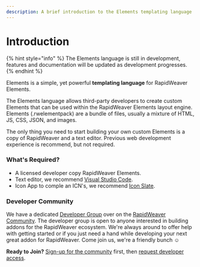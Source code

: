 ```yaml
---
description: A brief introduction to the Elements templating language
---
```


# Introduction

{% hint style="info" %}
The Elements language is still in development, features and documentation will be updated as development progresses.
{% endhint %}

Elements is a simple, yet powerful **templating language** for RapidWeaver Elements.

The Elements language allows third-party developers to create custom Elements that can be used within the RapidWeaver Elements layout engine. Elements (.rwelementpack) are a bundle of files, usually a mixture of HTML, JS, CSS, JSON, and images.

The only thing you need to start building your own custom Elements is a copy of RapidWeaver and a text editor. Previous web development experience is recommend, but not required.

### What's Required?

* A licensed developer copy RapidWeaver Elements.
* Text editor, we recommend [Visual Studio Code](https://code.visualstudio.com).
* Icon App to comple an ICN's, we recommend [Icon Slate](https://www.kodlian.com/apps/icon-slate).

### Developer Community

We have a dedicated [Developer Group](https://community.realmacsoftware.com/s/developer/) over on the [RapidWeaver Community](https://community.realmacsoftware.com/). The developer group is open to anyone interested in building addons for the RapidWeaver ecosystem. We're always around to offer help with getting started or if you just need a hand while developing your next great addon for RapidWeaver. Come join us, we're a friendly bunch ☺️

**Ready to Join?** [Sign-up for the community](https://login.circle.so/sign\_up?post\_login\_redirect=%2Fc%2Fbetas%2F\&request\_host=community.realmacsoftware.com\&user%5Binvitation\_token%5D=) first, then [request developer access](https://community.realmacsoftware.com/c/betas/).

